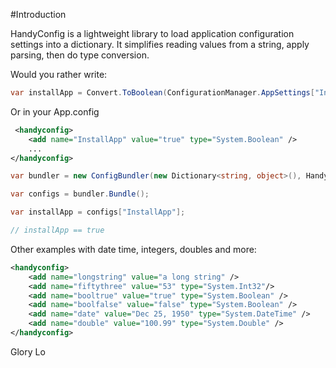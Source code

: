 #Introduction

HandyConfig is a lightweight library to load application configuration settings into a dictionary.  It simplifies reading values from a string, apply parsing, then do type conversion.

Would you rather write:  

```csharp
var installApp = Convert.ToBoolean(ConfigurationManager.AppSettings["InstallApp"])
```

Or in your App.config

```xml
 <handyconfig>
    <add name="InstallApp" value="true" type="System.Boolean" /> 
    ...
</handyconfig>
```

```csharp     
var bundler = new ConfigBundler(new Dictionary<string, object>(), HandyConfigSection.Settings);

var configs = bundler.Bundle();

var installApp = configs["InstallApp"];

// installApp == true
```

Other examples with date time, integers, doubles and more:
```xml
<handyconfig>
    <add name="longstring" value="a long string" />
    <add name="fiftythree" value="53" type="System.Int32"/>
    <add name="booltrue" value="true" type="System.Boolean" />
    <add name="boolfalse" value="false" type="System.Boolean" />
    <add name="date" value="Dec 25, 1950" type="System.DateTime" />
    <add name="double" value="100.99" type="System.Double" />
</handyconfig>
```

Glory Lo


